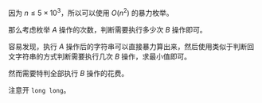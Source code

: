因为 $n\le 5\times 10^3$，所以可以使用 $O(n^2)$ 的暴力枚举。

那么考虑枚举 $A$ 操作的次数，判断需要执行多少次 $B$ 操作即可。

容易发现，执行 $A$ 操作后的字符串可以直接暴力算出来，然后使用类似于判断回文字符串的方式判断需要执行几次 $B$ 操作，求最小值即可。

然而需要特判全部执行 $B$ 操作的花费。

注意开 `long long`。